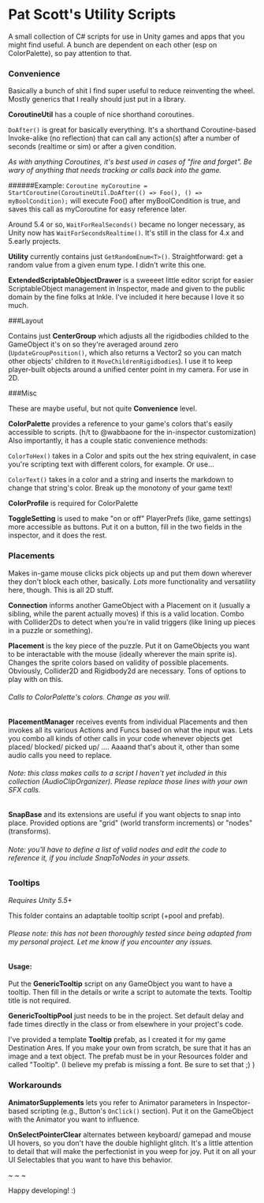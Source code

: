 # Pat Scott's Utility Scripts



A small collection of C# scripts for use in Unity games and apps that you might find useful. A bunch are dependent on each other (esp on ColorPalette), so pay attention to that.

### Convenience

Basically a bunch of shit I find super useful to reduce reinventing the wheel. Mostly generics that I really should just put in a library.

**CoroutineUtil** has a couple of nice shorthand coroutines.

`DoAfter()` is great for basically everything. It's a shorthand Coroutine-based Invoke-alike (no reflection) that can call any action(s) after a number of seconds (realtime or sim) or after a given condition.

*As with anything Coroutines, it's best used in cases of "fire and forget". Be wary of anything that needs tracking or calls back into the game.*

######Example: `Coroutine myCoroutine = StartCoroutine(CoroutineUtil.DoAfter(() => Foo(), () => myBoolCondition);` will execute Foo() after myBoolCondition is true, and saves this call as myCoroutine for easy reference later.

Around 5.4 or so, `WaitForRealSeconds()` became no longer necessary, as Unity now has `WaitForSecondsRealtime()`. It's still in the class for 4.x and 5.early projects.

**Utility** currently contains just `GetRandomEnum<T>()`. Straightforward: get a random value from a given enum type. I didn't write this one.

**ExtendedScriptableObjectDrawer** is a sweeeet little editor script for easier ScriptableObject management in Inspector, made and given to the public domain by the fine folks at Inkle. I've included it here because I love it so much.

###Layout

Contains just **CenterGroup** which adjusts all the rigidbodies childed to the GameObject it's on so they're averaged around zero (`UpdateGroupPosition()`, which also returns a Vector2 so you can match other objects' children to it `MoveChildrenRigidbodies`). I use it to keep player-built objects around a unified center point in my camera. For use in 2D.

###Misc

These are maybe useful, but not quite **Convenience** level.

**ColorPalette** provides a reference to your game's colors that's easily accessible to scripts. (h/t to @wabbaone for the in-inspector customization) Also importantly, it has a couple static convenience methods:

`ColorToHex()` takes in a Color and spits out the hex string equivalent, in case you're scripting text with different colors, for example. Or use...

`ColorText()` takes in a color and a string and inserts the markdown to change that string's color. Break up the monotony of your game text!

**ColorProfile** is required for ColorPalette

**ToggleSetting** is used to make "on or off" PlayerPrefs (like, game settings) more accessible as buttons. Put it on a button, fill in the two fields in the inspector, and it does the rest.

### Placements

Makes in-game mouse clicks pick objects up and put them down wherever they don't block each other, basically. _Lots_ more functionality and versatility here, though. This is all 2D stuff.

**Connection** informs another GameObject with a Placement on it (usually a sibling, while the parent actually moves) if this is a valid location. Combo with Collider2Ds to detect when you're in valid triggers (like lining up pieces in a puzzle or something).

**Placement** is the key piece of the puzzle. Put it on GameObjects you want to be interactable with the mouse (ideally wherever the main sprite is). Changes the sprite colors based on validity of possible placements. Obviously, Collider2D and Rigidbody2d are necessary. Tons of options to play with on this.

###### Calls to ColorPalette's colors. Change as you will.

**PlacementManager** receives events from individual Placements and then invokes all its various Actions and Funcs based on what the input was. Lets you combo all kinds of other calls in your code whenever objects get placed/ blocked/ picked up/ .... Aaaand that's about it, other than some audio calls you need to replace.

###### Note: this class makes calls to a script I haven't yet included in this collection (AudioClipOrganizer). Please replace those lines with your own SFX calls.

**SnapBase** and its extensions are useful if you want objects to snap into place. Provided options are "grid" (world transform increments) or "nodes" (transforms).

###### Note: you'll have to define a list of valid nodes and edit the code to reference it, if you include SnapToNodes in your assets.

### Tooltips

_Requires Unity 5.5+_

This folder contains an adaptable tooltip script (+pool and prefab).

###### Please note: this has not been thoroughly tested since being adapted from my personal project. Let me know if you encounter any issues.

#### Usage:

Put the **GenericTooltip** script on any GameObject you want to have a tooltip. Then fill in the details or write a script to automate the texts. Tooltip title is not required.

**GenericTooltipPool** just needs to be in the project. Set default delay and fade times directly in the class or from elsewhere in your project's code.

I've provided a template **Tooltip** prefab, as I created it for my game Destination Ares. If you make your own from scratch, be sure that it has an image and a text object. The prefab must be in your Resources folder and called "Tooltip". (I believe my prefab is missing a font. Be sure to set that ;) )

### Workarounds

**AnimatorSupplements** lets you refer to Animator parameters in Inspector-based scripting (e.g., Button's `OnClick()` section). Put it on the GameObject with the Animator you want to influence.

**OnSelectPointerClear** alternates between keyboard/ gamepad and mouse UI hovers, so you don't have the double highlight glitch. It's a little attention to detail that will make the perfectionist in you weep for joy. Put it on all your UI Selectables that you want to have this behavior.

~ ~ ~

Happy developing! :)